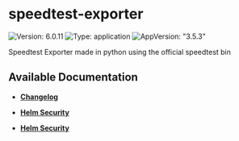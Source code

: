 # speedtest-exporter

![Version: 6.0.11](https://img.shields.io/badge/Version-6.0.11-informational?style=flat-square) ![Type: application](https://img.shields.io/badge/Type-application-informational?style=flat-square) ![AppVersion: "3.5.3"](https://img.shields.io/badge/AppVersion-"3.5.3"-informational?style=flat-square)

Speedtest Exporter made in python using the official speedtest bin

## Available Documentation

- [**Changelog**](CHANGELOG)

- [**Helm Security**](container-security)

- [**Helm Security**](helm-security)

